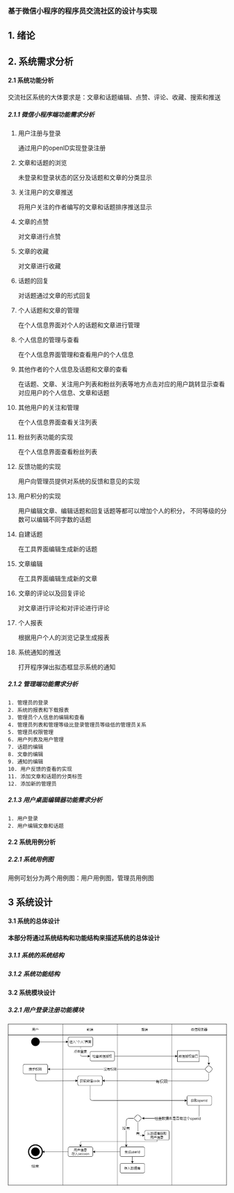 ### 基于微信小程序的程序员交流社区的设计与实现

## 1. 绪论

## 2. 系统需求分析

#### 2.1 系统功能分析

​	交流社区系统的大体要求是：文章和话题编辑、点赞、评论、收藏、搜索和推送

##### 2.1.1 微信小程序端功能需求分析

 1. 用户注册与登录

    通过用户的openID实现登录注册

 2. 文章和话题的浏览

    未登录和登录状态的区分及话题和文章的分类显示

 3. 关注用户的文章推送

    将用户关注的作者编写的文章和话题排序推送显示

 4. 文章的点赞

    对文章进行点赞

 5. 文章的收藏

    对文章进行收藏

 6. 话题的回复

    对话题通过文章的形式回复

 7. 个人话题和文章的管理

    在个人信息界面对个人的话题和文章进行管理

 8. 个人信息的管理与查看

    在个人信息界面管理和查看用户的个人信息

 9. 其他作者的个人信息及话题和文章的查看

    在话题、文章、关注用户列表和粉丝列表等地方点击对应的用户跳转显示查看对应用户的个人信息、文章和话题

 10. 其他用户的关注和管理

     在个人信息界面查看关注列表

 11. 粉丝列表功能的实现

     在个人信息界面查看粉丝列表

 12. 反馈功能的实现

     用户向管理员提供对系统的反馈和意见的实现

 13. 用户积分的实现

     用户编辑文章、编辑话题和回复话题等都可以增加个人的积分， 不同等级的分数可以编辑不同字数的话题

 14. 自建话题

     在工具界面编辑生成新的话题

 15. 文章编辑

     在工具界面编辑生成新的文章

 16. 文章的评论以及回复评论

     对文章进行评论和对评论进行评论

 17. 个人报表

     根据用户个人的浏览记录生成报表

 18. 系统通知的推送

     打开程序弹出拟态框显示系统的通知

##### 2.1.2 管理端功能需求分析

	1. 管理员的登录
	2. 系统的报表和下载报表
	3. 管理员个人信息的编辑和查看
	4. 管理员列表和管理等级比登录管理员等级低的管理员关系
	5. 管理员权限管理
	6. 用户列表及用户管理
	7. 话题的编辑
	8. 文章的编辑
	9. 通知的编辑
	10. 用户反馈的查看的实现
	11. 添加文章和话题的分类标签
	12. 添加新的管理员

##### 2.1.3 用户桌面编辑器功能需求分析

	1. 用户登录
	2. 用户编辑文章和话题



#### 2.2 系统用例分析

##### 2.2.1 系统用例图

用例可划分为两个用例图：用户用例图，管理员用例图



## 3 系统设计

#### 3.1 系统的总体设计

​	**本部分将通过系统结构和功能结构来描述系统的总体设计**

##### 3.1.1 系统的系统结构

##### 3.1.2 系统功能结构



#### 3.2 系统模块设计

##### 3.2.1 用户登录注册功能模块

![](user.sign-in-up.active.drawio.png)

